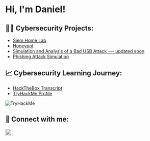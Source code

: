 <h1>Hi, I'm Daniel! </h1>

<h2>👨‍💻 Cybersecurity Projects:</h2>

- [Siem Home Lab](https://github.com/daniel-sec/SiemHomeLab)
- [Honeypot]()
- [Simulation and Analysis of a Bad USB Attack --- updated soon]()
- [Phishing Attack Simulation](https://github.com/daniel-sec/PhishingAttackSimulation)

<h2> 📈 Cybersecurity Learning Journey: </h2>

- [HackTheBox Transcript]()
- [TryHackMe Profile](https://tryhackme.com/p/k00p4)
<img src="https://tryhackme-badges.s3.amazonaws.com/k00p4.png" alt="TryHackMe">

<h2> 🤳 Connect with me:</h2>

[<img align="left" alt="Daniel | LinkedIn" width="22px" src="https://cdn.jsdelivr.net/npm/simple-icons@v3/icons/linkedin.svg" />][linkedin]

[linkedin]: https://www.linkedin.com/in/daniel-boadu-a829482a2/
<!--
**joshmadakor1/joshmadakor1** is a ✨ _special_ ✨ repository because its `README.md` (this file) appears on your GitHub profile.

Here are some ideas to get you started:

- 🔭 I’m currently working on ...
- 🌱 I’m currently learning ...
- 👯 I’m looking to collaborate on ...
- 🤔 I’m looking for help with ...
- 💬 Ask me about ...
- 📫 How to reach me: ...
- 😄 Pronouns: ...
- ⚡ Fun fact: ...
-->
